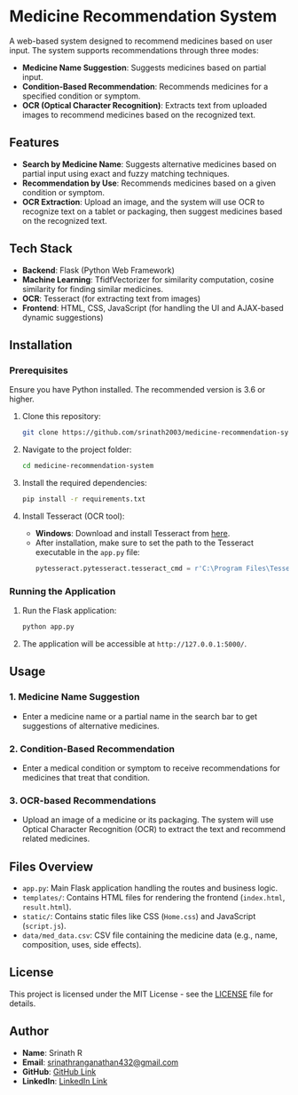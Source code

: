 # Medicine Recommendation System

A web-based system designed to recommend medicines based on user input. The system supports recommendations through three modes:
- **Medicine Name Suggestion**: Suggests medicines based on partial input.
- **Condition-Based Recommendation**: Recommends medicines for a specified condition or symptom.
- **OCR (Optical Character Recognition)**: Extracts text from uploaded images to recommend medicines based on the recognized text.

## Features
- **Search by Medicine Name**: Suggests alternative medicines based on partial input using exact and fuzzy matching techniques.
- **Recommendation by Use**: Recommends medicines based on a given condition or symptom.
- **OCR Extraction**: Upload an image, and the system will use OCR to recognize text on a tablet or packaging, then suggest medicines based on the recognized text.

## Tech Stack
- **Backend**: Flask (Python Web Framework)
- **Machine Learning**: TfidfVectorizer for similarity computation, cosine similarity for finding similar medicines.
- **OCR**: Tesseract (for extracting text from images)
- **Frontend**: HTML, CSS, JavaScript (for handling the UI and AJAX-based dynamic suggestions)

## Installation

### Prerequisites
Ensure you have Python installed. The recommended version is 3.6 or higher.

1. Clone this repository:
    ```bash
    git clone https://github.com/srinath2003/medicine-recommendation-system.git
    ```

2. Navigate to the project folder:
    ```bash
    cd medicine-recommendation-system
    ```

3. Install the required dependencies:
    ```bash
    pip install -r requirements.txt
    ```

4. Install Tesseract (OCR tool):
    - **Windows**: Download and install Tesseract from [here](https://github.com/UB-Mannheim/tesseract/wiki).
    - After installation, make sure to set the path to the Tesseract executable in the `app.py` file:
        ```python
        pytesseract.pytesseract.tesseract_cmd = r'C:\Program Files\Tesseract-OCR\tesseract.exe'
        ```

### Running the Application

1. Run the Flask application:
    ```bash
    python app.py
    ```

2. The application will be accessible at `http://127.0.0.1:5000/`.

## Usage

### 1. **Medicine Name Suggestion**
- Enter a medicine name or a partial name in the search bar to get suggestions of alternative medicines.

### 2. **Condition-Based Recommendation**
- Enter a medical condition or symptom to receive recommendations for medicines that treat that condition.

### 3. **OCR-based Recommendations**
- Upload an image of a medicine or its packaging. The system will use Optical Character Recognition (OCR) to extract the text and recommend related medicines.

## Files Overview
- `app.py`: Main Flask application handling the routes and business logic.
- `templates/`: Contains HTML files for rendering the frontend (`index.html`, `result.html`).
- `static/`: Contains static files like CSS (`Home.css`) and JavaScript (`script.js`).
- `data/med_data.csv`: CSV file containing the medicine data (e.g., name, composition, uses, side effects).

## License
This project is licensed under the MIT License - see the [LICENSE](LICENSE) file for details.

## Author
- **Name**: Srinath R
- **Email**: srinathranganathan432@gmail.com
- **GitHub**: [GitHub Link](https://github.com/srinath2003)
- **LinkedIn**: [LinkedIn Link](https://www.linkedin.com/in/srinath2003/)

